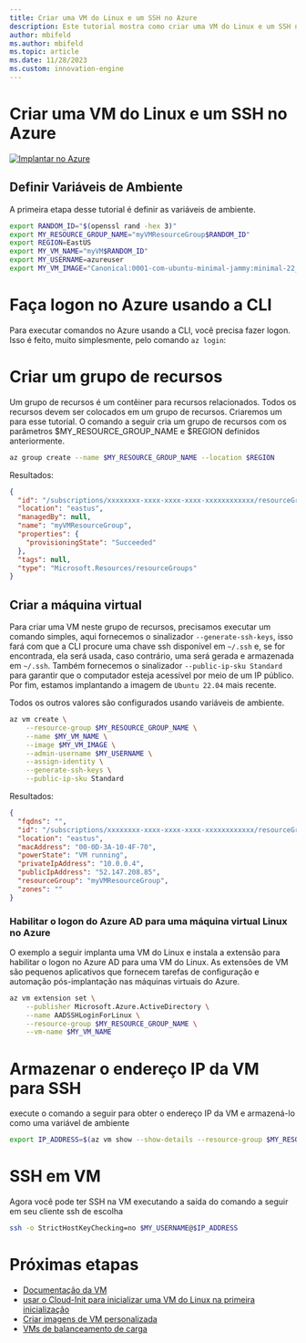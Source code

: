 ```yaml
---
title: Criar uma VM do Linux e um SSH no Azure
description: Este tutorial mostra como criar uma VM do Linux e um SSH no Azure.
author: mbifeld
ms.author: mbifeld
ms.topic: article
ms.date: 11/28/2023
ms.custom: innovation-engine
---
```


# Criar uma VM do Linux e um SSH no Azure

[![Implantar no Azure](https://aka.ms/deploytoazurebutton)](https://portal.azure.com/#view/Microsoft_Azure_CloudNative/SubscriptionSelectionPage.ReactView/tutorialKey/CreateLinuxVMAndSSH)


## Definir Variáveis de Ambiente

A primeira etapa desse tutorial é definir as variáveis de ambiente.

```bash
export RANDOM_ID="$(openssl rand -hex 3)"
export MY_RESOURCE_GROUP_NAME="myVMResourceGroup$RANDOM_ID"
export REGION=EastUS
export MY_VM_NAME="myVM$RANDOM_ID"
export MY_USERNAME=azureuser
export MY_VM_IMAGE="Canonical:0001-com-ubuntu-minimal-jammy:minimal-22_04-lts-gen2:latest"
```

# Faça logon no Azure usando a CLI

Para executar comandos no Azure usando a CLI, você precisa fazer logon. Isso é feito, muito simplesmente, pelo comando `az login`:

# Criar um grupo de recursos

Um grupo de recursos é um contêiner para recursos relacionados. Todos os recursos devem ser colocados em um grupo de recursos. Criaremos um para esse tutorial. O comando a seguir cria um grupo de recursos com os parâmetros $MY_RESOURCE_GROUP_NAME e $REGION definidos anteriormente.

```bash
az group create --name $MY_RESOURCE_GROUP_NAME --location $REGION
```

Resultados:

<!-- expected_similarity=0.3 -->
```json   
{
  "id": "/subscriptions/xxxxxxxx-xxxx-xxxx-xxxx-xxxxxxxxxxxx/resourceGroups/myVMResourceGroup",
  "location": "eastus",
  "managedBy": null,
  "name": "myVMResourceGroup",
  "properties": {
    "provisioningState": "Succeeded"
  },
  "tags": null,
  "type": "Microsoft.Resources/resourceGroups"
}
```

## Criar a máquina virtual

Para criar uma VM neste grupo de recursos, precisamos executar um comando simples, aqui fornecemos o sinalizador `--generate-ssh-keys`, isso fará com que a CLI procure uma chave ssh disponível em `~/.ssh` e, se for encontrada, ela será usada, caso contrário, uma será gerada e armazenada em `~/.ssh`. Também fornecemos o sinalizador `--public-ip-sku Standard` para garantir que o computador esteja acessível por meio de um IP público. Por fim, estamos implantando a imagem de `Ubuntu 22.04` mais recente. 

Todos os outros valores são configurados usando variáveis de ambiente.

```bash
az vm create \
    --resource-group $MY_RESOURCE_GROUP_NAME \
    --name $MY_VM_NAME \
    --image $MY_VM_IMAGE \
    --admin-username $MY_USERNAME \
    --assign-identity \
    --generate-ssh-keys \
    --public-ip-sku Standard
```

Resultados:

<!-- expected_similarity=0.3 -->
```json
{
  "fqdns": "",
  "id": "/subscriptions/xxxxxxxx-xxxx-xxxx-xxxx-xxxxxxxxxxxx/resourceGroups/myVMResourceGroup/providers/Microsoft.Compute/virtualMachines/myVM",
  "location": "eastus",
  "macAddress": "00-0D-3A-10-4F-70",
  "powerState": "VM running",
  "privateIpAddress": "10.0.0.4",
  "publicIpAddress": "52.147.208.85",
  "resourceGroup": "myVMResourceGroup",
  "zones": ""
}
```

### Habilitar o logon do Azure AD para uma máquina virtual Linux no Azure

O exemplo a seguir implanta uma VM do Linux e instala a extensão para habilitar o logon no Azure AD para uma VM do Linux. As extensões de VM são pequenos aplicativos que fornecem tarefas de configuração e automação pós-implantação nas máquinas virtuais do Azure.

```bash
az vm extension set \
    --publisher Microsoft.Azure.ActiveDirectory \
    --name AADSSHLoginForLinux \
    --resource-group $MY_RESOURCE_GROUP_NAME \
    --vm-name $MY_VM_NAME
```

# Armazenar o endereço IP da VM para SSH
execute o comando a seguir para obter o endereço IP da VM e armazená-lo como uma variável de ambiente

```bash
export IP_ADDRESS=$(az vm show --show-details --resource-group $MY_RESOURCE_GROUP_NAME --name $MY_VM_NAME --query publicIps --output tsv)
```

# SSH em VM

<!--## Export the SSH configuration for use with SSH clients that support OpenSSH & SSH into the VM.
Login to Azure Linux VMs with Azure AD supports exporting the OpenSSH certificate and configuration. That means you can use any SSH clients that support OpenSSH-based certificates to sign in through Azure AD. The following example exports the configuration for all IP addresses assigned to the VM:-->

<!--
```bash
yes | az ssh config --file ~/.ssh/config --name $MY_VM_NAME --resource-group $MY_RESOURCE_GROUP_NAME
```
-->

Agora você pode ter SSH na VM executando a saída do comando a seguir em seu cliente ssh de escolha

```bash
ssh -o StrictHostKeyChecking=no $MY_USERNAME@$IP_ADDRESS
```

# Próximas etapas

* [Documentação da VM](https://learn.microsoft.com/azure/virtual-machines/)
* [usar o Cloud-Init para inicializar uma VM do Linux na primeira inicialização](https://learn.microsoft.com/azure/virtual-machines/linux/tutorial-automate-vm-deployment)
* [Criar imagens de VM personalizada](https://learn.microsoft.com/azure/virtual-machines/linux/tutorial-custom-images)
* [VMs de balanceamento de carga](https://learn.microsoft.com/azure/load-balancer/quickstart-load-balancer-standard-public-cli)
